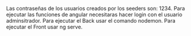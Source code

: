 Las contraseñas de los usuarios creados por los seeders son: 1234. Para ejecutar las funciones de angular necesitaras hacer login con el usuario adminsitrador. Para ejecutar el Back usar el comando nodemon. Para ejecutar el Front usar ng serve.
